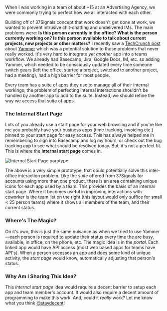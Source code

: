 When I was working in a team of about ~15 at an Advertising Agency, we were commonly trying to perfect how we all interacted with each other.

Building off of 37Signals concept that work doesn't get done at work,
we wanted to prevent intrusive chit-chatting and undelivered IMs. The
main problems were: **Is this person currently in the office? What is
the person currently working on? Is this person available to talk
about current projects, new projects or other matters?** I recently
saw a [TechCrunch post](http://techcrunch.com/2011/01/05/yammer/)
about [Yammer](http://yammer.com) which was a potential solution to
those problems that never really worked. It's very hard to integrate
*yet another* app into a teams workflow. We already had Basecamp,
Jira, Google Docs, IM, etc. so adding Yammer, which needed to be
consciously updated every time someone switch gears (left the office,
started a project, switched to another project, had a meeting), had a
high barrier for most people.

Every team has a suite of apps they use to manage all of their
internal workings; the problem of perfecting internal interactions
shouldn't be handled by another app to add to the suite. Instead, we
should refine the way we access that suite of apps.

### The Internal Start Page

Lots of you already use a start page for your web browsing and if
you're like me you probably have your business apps (time tracking,
invoicing etc.) pinned to your start page for easy access. This has
always helped me in remembering to sign into Basecamp and log my
hours, or check out the bug tracking app to see what should be
resolved today. But, it's not a perfect fit. This is where the
**internal start page** comes in.

![Internal Start Page
porotype](http://lh5.ggpht.com/_OWzPdn_VEvM/TUR-UGUgvQI/AAAAAAAAAA0/yGQmXGploTE/s640/InternalStartPage.png)

The above is a very simple prototype, that could potentially solve
this inter-office interaction problem. Like the *suite* offered from
37Signals for accounts using more than one product, there is an area
containing unique icons for each app used by a team. This provides the
basis of an internal start page. Where it becomes useful in improving
interactions with coworker is the team list on the right (this layout
would only suffice for small < 25 person teams) where it shows all
members of the team, and their current status.

### Where's The Magic?

On it's own, this is just the same nuisance as when we tried to use
Yammer—each person is required to update their status every time
the are busy, available, in office, on the phone, etc. The magic idea
is in the *portal*. Each linked app would have API access (most web
based apps for teams have API's). When a person accesses an app and
does some kind of unique activity, the *start page* would know,
automatically adjusting that person's status.

### Why Am I Sharing This Idea?

This *internal start page* idea would require a decent barrier to
setup each app and team member's account. It would also require a
decent amount of programming to make this work. And, could it *really*
work? Let me know what you think
[@staydecent](http://twitter.com/staydecent)!
